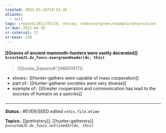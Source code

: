 ```yaml
---
created: 2022-03-16T18:52:36 
aliases:
  - null
tags: created/2022/03/16, review, node/evergreen/example/observation
sr-due: 2022-04-28
sr-interval: 27
sr-ease: 230
---
```


#### [[Graves of ancient mammoth-hunters were vastly decorated]] `$=customJS.dv_funcs.evergreenHeader(dv, this)`

> ![[books_Sapiens#^296601917]]

- shows:: [[Hunter-gathers were capable of mass cooperation]]
- part of:: [[Hunter-gatherer societies were very diverse]]
- example of:: [[Greater cooperation and communication has lead to the success of humans as a species]]

### <hr class="footnote"/>

**Status**:: #EVER/SEED 
*edited `=this.file.mtime`*

**Topics**:: [[prehistory]], [[hunter-gatherers]]
*`$=customJS.dv_funcs.outlinedIn(dv, this)`*
